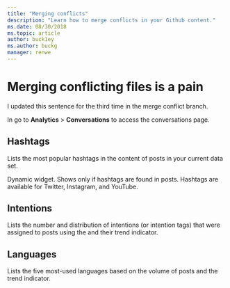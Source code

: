 ```yaml
---
title: "Merging conflicts"
description: "Learn how to merge conflicts in your Github content."
ms.date: 08/30/2018
ms.topic: article
author: buck1ey
ms.author: buckg
manager: renwe
---
```


# Merging conflicting files is a pain

I updated this sentence for the third time in the merge conflict branch.  
  
In go to **Analytics** > **Conversations** to access the conversations page.  

## Hashtags

Lists the most popular hashtags in the content of posts in your current data set. 

Dynamic widget. Shows only if hashtags are found in posts. Hashtags are available for Twitter, Instagram, and YouTube.

## Intentions

Lists the number and distribution of intentions (or intention tags) that were assigned to posts using the  and their trend indicator.

## Languages

Lists the five most-used languages based on the volume of posts and the trend indicator.

